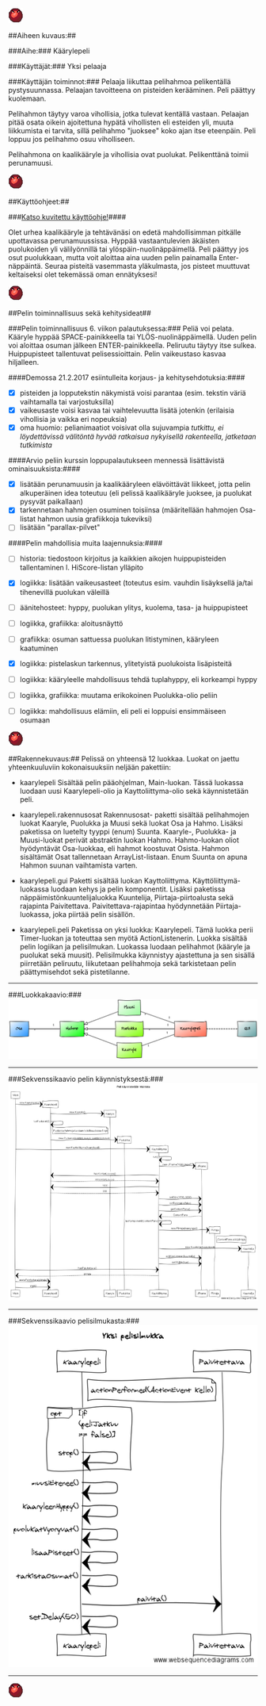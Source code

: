 ![Puolukka](https://github.com/nullkaaryle/kaarylepeli/blob/master/kaarylepeli/src/main/resources/kaarylepelikuvat/puolukka.png)

##Aiheen kuvaus:##

###Aihe:###
Käärylepeli


###Käyttäjät:###
Yksi pelaaja


###Käyttäjän toiminnot:###
Pelaaja liikuttaa pelihahmoa pelikentällä pystysuunnassa. Pelaajan tavoitteena on pisteiden kerääminen. Peli päättyy kuolemaan.

Pelihahmon täytyy varoa vihollisia, jotka tulevat kentällä vastaan. Pelaajan pitää osata oikein ajoitettuna hypätä vihollisten eli esteiden yli, muuta liikkumista ei tarvita, sillä pelihahmo "juoksee" koko ajan itse eteenpäin. Peli loppuu jos pelihahmo osuu viholliseen.

Pelihahmona on kaalikääryle ja vihollisia ovat puolukat. Pelikenttänä toimii perunamuusi.


![Puolukka](https://github.com/nullkaaryle/kaarylepeli/blob/master/kaarylepeli/src/main/resources/kaarylepelikuvat/puolukka.png)

##Käyttöohjeet:##

###[Katso kuvitettu käyttöohje!](https://github.com/nullkaaryle/kaarylepeli/blob/master/dokumentaatio/kuvallinenKayttoohje.md)####

Olet urhea kaalikääryle ja tehtävänäsi on edetä mahdollisimman pitkälle upottavassa perunamuussissa. Hyppää vastaantulevien äkäisten puolukoiden yli välilyönnillä tai ylöspäin-nuolinäppäimellä. Peli päättyy jos osut puolukkaan, mutta voit aloittaa aina uuden pelin painamalla Enter-näppäintä. Seuraa pisteitä vasemmasta yläkulmasta, jos pisteet muuttuvat keltaiseksi olet tekemässä oman ennätyksesi! 

![Puolukka](https://github.com/nullkaaryle/kaarylepeli/blob/master/kaarylepeli/src/main/resources/kaarylepelikuvat/puolukka.png)

##Pelin toiminnallisuus sekä kehitysideat##

###Pelin toiminnallisuus 6. viikon palautuksessa:###
Peliä voi pelata. Kääryle hyppää SPACE-painikkeella tai YLÖS-nuolinäppäimellä. Uuden pelin voi aloittaa osuman jälkeen ENTER-painikkeella. Peliruutu täytyy itse sulkea. Huippupisteet tallentuvat pelisessioittain. Pelin vaikeustaso kasvaa hiljalleen.

####Demossa 21.2.2017 esiintulleita korjaus- ja kehitysehdotuksia:####
- [x] pisteiden ja lopputekstin näkymistä voisi parantaa (esim. tekstin väriä vaihtamalla tai varjostuksilla)
- [x] vaikeusaste voisi kasvaa tai vaihtelevuutta lisätä jotenkin (erilaisia vihollisia ja vaikka eri nopeuksia)
- [x] oma huomio: pelianimaatiot voisivat olla sujuvampia _tutkittu, ei löydettävissä välitöntä hyvää ratkaisua nykyisellä rakenteella, jatketaan tutkimista_

####Arvio peliin kurssin loppupalautukseen mennessä lisättävistä ominaisuuksista:####
- [x] lisätään perunamuusin ja kaalikääryleen elävöittävät liikkeet, jotta pelin alkuperäinen idea toteutuu (eli pelissä kaalikääryle juoksee, ja puolukat pysyvät paikallaan)
- [x] tarkennetaan hahmojen osuminen toisiinsa (määritellään hahmojen Osa-listat hahmon uusia grafiikkoja tukeviksi)
- [ ] lisätään "parallax-pilvet"

####Pelin mahdollisia muita laajennuksia:####
- [ ] historia: tiedostoon kirjoitus ja kaikkien aikojen huippupisteiden tallentaminen l. HiScore-listan ylläpito
- [x] logiikka: lisätään vaikeusasteet (toteutus esim. vauhdin lisäyksellä ja/tai tihenevillä puolukan väleillä
- [ ] äänitehosteet: hyppy, puolukan ylitys, kuolema, tasa- ja huippupisteet
- [ ] logiikka, grafiikka: aloitusnäyttö
- [ ] grafiikka: osuman sattuessa puolukan litistyminen, kääryleen kaatuminen
- [x] logiikka: pistelaskun tarkennus, ylitetyistä puolukoista lisäpisteitä
- [ ] logiikka: kääryleelle mahdollisuus tehdä tuplahyppy, eli korkeampi hyppy
- [ ] logiikka, grafiikka: muutama erikokoinen Puolukka-olio peliin
- [ ] logiikka: mahdollisuus elämiin, eli peli ei loppuisi ensimmäiseen osumaan


![Puolukka](https://github.com/nullkaaryle/kaarylepeli/blob/master/kaarylepeli/src/main/resources/kaarylepelikuvat/puolukka.png)

##Rakennekuvaus:##
Pelissä on yhteensä 12 luokkaa. Luokat on jaettu yhteenkuuluviin kokonaisuuksiin neljään pakettiin:

* kaarylepeli
Sisältää pelin pääohjelman, Main-luokan. Tässä luokassa luodaan uusi Kaarylepeli-olio ja Kayttoliittyma-olio sekä käynnistetään peli.

* kaarylepeli.rakennusosat
Rakennusosat- paketti sisältää pelihahmojen luokat Kaaryle, Puolukka ja Muusi sekä luokat Osa ja Hahmo. Lisäksi paketissa on luetelty tyyppi (enum) Suunta. Kaaryle-, Puolukka- ja Muusi-luokat perivät abstraktin luokan Hahmo. Hahmo-luokan oliot hyödyntävät Osa-luokkaa, eli hahmot koostuvat Osista. Hahmon sisältämät Osat tallennetaan ArrayList-listaan. Enum Suunta on apuna Hahmon suunan vaihtamista varten.


* kaarylepeli.gui
Paketti sisältää luokan Kayttoliittyma. Käyttöliittymä-luokassa luodaan kehys ja pelin komponentit. Lisäksi paketissa näppäimistönkuuntelijaluokka Kuuntelija, Piirtaja-piirtoalusta sekä rajapinta Paivitettava. Paivitettava-rajapintaa hyödynnetään Piirtaja-luokassa, joka piirtää pelin sisällön.

* kaarylepeli.peli
Paketissa on yksi luokka: Kaarylepeli. Tämä luokka perii Timer-luokan ja toteuttaa sen myötä ActionListenerin. Luokka sisältää pelin logiikan ja pelisilmukan. Luokassa luodaan pelihahmot (kääryle ja puolukat sekä muusit). Pelisilmukka käynnistyy ajastettuna ja sen sisällä piirretään peliruutu, liikutetaan pelihahmoja sekä tarkistetaan pelin päättymisehdot sekä pistetilanne.

* * *

###Luokkakaavio:###
![Luokkakaavio](https://github.com/nullkaaryle/kaarylepeli/blob/master/dokumentaatio/kaaviot/luokkakaavio_vaaka_20170221.png)

* * *

###Sekvenssikaavio pelin käynnistyksestä:###
![Sekvenssikaavio1](https://github.com/nullkaaryle/kaarylepeli/blob/master/dokumentaatio/kaaviot/sekvenssikaavio_pelinKaynnistys.png)

* * *

###Sekvenssikaavio pelisilmukasta:###
![Sekvenssikaavio2](https://github.com/nullkaaryle/kaarylepeli/blob/master/dokumentaatio/kaaviot/sekvenssikaavio_kaynnistys_20170221.png)

* * *

![Puolukka](https://github.com/nullkaaryle/kaarylepeli/blob/master/kaarylepeli/src/main/resources/kaarylepelikuvat/puolukka.png)
